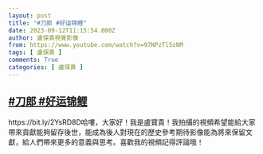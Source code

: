 ```yaml
---
layout: post
title: "#刀郎 #好运锦鲤"
date: 2023-09-12T11:15:54.000Z
author: 盧保貴視覺影像
from: https://www.youtube.com/watch?v=97NPzTl5zNM
tags: [ 盧保貴 ]
comments: True
categories: [ 盧保貴 ]
---
```

<!--1694517354000-->
[#刀郎 #好运锦鲤](https://www.youtube.com/watch?v=97NPzTl5zNM)
------

<div>
https://bit.ly/2YsRD8D哈嘍，大家好！我是盧寶貴！我拍攝的視頻希望能給大家帶來貢獻能夠留存後世，能成為後人對現在的歷史參考期待影像能為將來保留文獻，給人們帶來更多的意義與思考。喜歡我的視頻記得評論哦！
</div>
